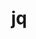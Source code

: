 ---
title: "jq"
layout: cache
categories: [package, develop]
meta: {"compilers": ["apple-clang@16.0.0", "gcc@10.2.1", "gcc@10.5.0", "gcc@11.4.0", "gcc@13.3.0", "gcc@7.5.0", "gcc@9.4.0", "intel-oneapi-compilers@2024.2.1"], "num_specs": 26, "num_specs_by_stack": {"developer-tools": 1, "developer-tools-aarch64-linux-gnu": 5, "developer-tools-darwin": 4, "developer-tools-manylinux2014": 1, "developer-tools-x86_64_v3-linux-gnu": 5, "e4s": 5, "e4s-neoverse_v1": 1, "e4s-oneapi": 2, "e4s-power": 2, "root": 26}, "oss": ["centos7", "rhel8", "sequoia", "ubuntu18.04", "ubuntu20.04", "ubuntu22.04"], "platforms": ["darwin", "linux"], "stacks": ["developer-tools", "developer-tools-aarch64-linux-gnu", "developer-tools-darwin", "developer-tools-manylinux2014", "developer-tools-x86_64_v3-linux-gnu", "e4s", "e4s-neoverse_v1", "e4s-oneapi", "e4s-power", "root"], "targets": ["aarch64", "neoverse_v1", "ppc64le", "x86_64_v3"], "versions": ["1.7.1"]}
spec_details: [{"compiler": "gcc@13.3.0", "hash": "2bor5jj3je6bkfzynpfobwlcqz2ozpzr", "os": "rhel8", "platform": "linux", "size": "-", "stacks": ["developer-tools-aarch64-linux-gnu", "root"], "target": "aarch64", "variants": ["build_system=autotools"], "versions": ["1.7.1"]}, {"compiler": "gcc@10.5.0", "hash": "3umypwteucy3lpf7mcqcvy4wvrwh2kkl", "os": "centos7", "platform": "linux", "size": "-", "stacks": ["developer-tools-x86_64_v3-linux-gnu", "root"], "target": "x86_64_v3", "variants": ["build_system=autotools"], "versions": ["1.7.1"]}, {"compiler": "apple-clang@16.0.0", "hash": "4kyur6rpva7elweg473mdqrppprltu7l", "os": "sequoia", "platform": "darwin", "size": "-", "stacks": ["developer-tools-darwin", "root"], "target": "aarch64", "variants": ["build_system=autotools"], "versions": ["1.7.1"]}, {"compiler": "gcc@11.4.0", "hash": "4oga6qpxb6bkeshiehgeu7f2ut4cyhqw", "os": "ubuntu22.04", "platform": "linux", "size": "-", "stacks": ["e4s", "root"], "target": "x86_64_v3", "variants": ["build_system=autotools"], "versions": ["1.7.1"]}, {"compiler": "gcc@10.2.1", "hash": "4ulk42kdjf5midfia2k7oqpfc2dfeqx5", "os": "centos7", "platform": "linux", "size": "-", "stacks": ["developer-tools-manylinux2014", "root"], "target": "x86_64_v3", "variants": ["build_system=autotools"], "versions": ["1.7.1"]}, {"compiler": "gcc@11.4.0", "hash": "63v3fonjb3qconkmnk76p5sgxy4dmnmh", "os": "ubuntu22.04", "platform": "linux", "size": "-", "stacks": ["e4s-neoverse_v1", "root"], "target": "neoverse_v1", "variants": ["build_system=autotools"], "versions": ["1.7.1"]}, {"compiler": "apple-clang@16.0.0", "hash": "buobjxn6v2ap3ttcwfiaj4v2kvpxd34p", "os": "sequoia", "platform": "darwin", "size": "-", "stacks": ["developer-tools-darwin", "root"], "target": "aarch64", "variants": ["build_system=autotools"], "versions": ["1.7.1"]}, {"compiler": "gcc@13.3.0", "hash": "e76nkwzygbdzfyuoqyhlu6uuxv7oeii3", "os": "rhel8", "platform": "linux", "size": "-", "stacks": ["developer-tools-aarch64-linux-gnu", "root"], "target": "aarch64", "variants": ["build_system=autotools"], "versions": ["1.7.1"]}, {"compiler": "gcc@9.4.0", "hash": "ec5qqywfpzvw2ip2fwq2uccp4zmubb24", "os": "ubuntu20.04", "platform": "linux", "size": "-", "stacks": ["e4s-power", "root"], "target": "ppc64le", "variants": ["build_system=autotools"], "versions": ["1.7.1"]}, {"compiler": "gcc@9.4.0", "hash": "fk6xtynqhbnkhemxekwine7wtw3ewp67", "os": "ubuntu20.04", "platform": "linux", "size": "-", "stacks": ["e4s-power", "root"], "target": "ppc64le", "variants": ["build_system=autotools"], "versions": ["1.7.1"]}, {"compiler": "gcc@11.4.0", "hash": "hg5nypvp2jzbgtgcrwdpvnncbu5nwgpy", "os": "ubuntu22.04", "platform": "linux", "size": "-", "stacks": ["e4s", "root"], "target": "x86_64_v3", "variants": ["build_system=autotools"], "versions": ["1.7.1"]}, {"compiler": "gcc@13.3.0", "hash": "jio5wcz6x7ema5jzoajzymm6in7nincm", "os": "rhel8", "platform": "linux", "size": "-", "stacks": ["developer-tools-aarch64-linux-gnu", "root"], "target": "aarch64", "variants": ["build_system=autotools"], "versions": ["1.7.1"]}, {"compiler": "intel-oneapi-compilers@2024.2.1", "hash": "kr3v7u435qcprtwjn67mk4wpqp4geuhj", "os": "ubuntu22.04", "platform": "linux", "size": "-", "stacks": ["e4s-oneapi", "root"], "target": "x86_64_v3", "variants": ["build_system=autotools"], "versions": ["1.7.1"]}, {"compiler": "gcc@10.5.0", "hash": "l4vf6ifwotfyix5dcxumf3kfm6xrlq5p", "os": "centos7", "platform": "linux", "size": "-", "stacks": ["developer-tools-x86_64_v3-linux-gnu", "root"], "target": "x86_64_v3", "variants": ["build_system=autotools"], "versions": ["1.7.1"]}, {"compiler": "gcc@13.3.0", "hash": "pb43fy53mpbajhv2ovk5i6yvjkizhpnj", "os": "rhel8", "platform": "linux", "size": "-", "stacks": ["developer-tools-aarch64-linux-gnu", "root"], "target": "aarch64", "variants": ["build_system=autotools"], "versions": ["1.7.1"]}, {"compiler": "apple-clang@16.0.0", "hash": "px7jr36jgz7zcigfrmfpncmdesfehf5x", "os": "sequoia", "platform": "darwin", "size": "-", "stacks": ["developer-tools-darwin", "root"], "target": "aarch64", "variants": ["build_system=autotools"], "versions": ["1.7.1"]}, {"compiler": "gcc@10.5.0", "hash": "qbrby7r6xxdntpbm3b6gwsvgzuzusnwe", "os": "centos7", "platform": "linux", "size": "-", "stacks": ["developer-tools-x86_64_v3-linux-gnu", "root"], "target": "x86_64_v3", "variants": ["build_system=autotools"], "versions": ["1.7.1"]}, {"compiler": "gcc@13.3.0", "hash": "rdupwhkpjeut4a5gmr7lrqzm3p4lyjvi", "os": "rhel8", "platform": "linux", "size": "-", "stacks": ["developer-tools-aarch64-linux-gnu", "root"], "target": "aarch64", "variants": ["build_system=autotools"], "versions": ["1.7.1"]}, {"compiler": "gcc@11.4.0", "hash": "rujviixie3ubigpbb23gkhldtvcaqaer", "os": "ubuntu22.04", "platform": "linux", "size": "-", "stacks": ["e4s", "root"], "target": "x86_64_v3", "variants": ["build_system=autotools"], "versions": ["1.7.1"]}, {"compiler": "gcc@10.5.0", "hash": "t4s2wao2nf5rn3dyrbybedi62cautgwb", "os": "centos7", "platform": "linux", "size": "-", "stacks": ["developer-tools-x86_64_v3-linux-gnu", "root"], "target": "x86_64_v3", "variants": ["build_system=autotools"], "versions": ["1.7.1"]}, {"compiler": "gcc@11.4.0", "hash": "tdnbnmyueuqjjwv6dd2b7g7e5gs44usm", "os": "ubuntu22.04", "platform": "linux", "size": "-", "stacks": ["e4s", "root"], "target": "x86_64_v3", "variants": ["build_system=autotools"], "versions": ["1.7.1"]}, {"compiler": "gcc@10.5.0", "hash": "tltew6toqbbroyr2qyqflgqwasbngr42", "os": "centos7", "platform": "linux", "size": "-", "stacks": ["developer-tools-x86_64_v3-linux-gnu", "root"], "target": "x86_64_v3", "variants": ["build_system=autotools"], "versions": ["1.7.1"]}, {"compiler": "gcc@7.5.0", "hash": "xxd7gh7oidqwauab4wxphgtmfgkpfs5h", "os": "ubuntu18.04", "platform": "linux", "size": "-", "stacks": ["developer-tools", "root"], "target": "x86_64_v3", "variants": ["build_system=autotools"], "versions": ["1.7.1"]}, {"compiler": "apple-clang@16.0.0", "hash": "ynvbtyv4qzup6rpn7dhpwchv5bdhmgm4", "os": "sequoia", "platform": "darwin", "size": "-", "stacks": ["developer-tools-darwin", "root"], "target": "aarch64", "variants": ["build_system=autotools"], "versions": ["1.7.1"]}, {"compiler": "gcc@11.4.0", "hash": "ytwgykqymd5vsnp37l36o35kshktv425", "os": "ubuntu22.04", "platform": "linux", "size": "-", "stacks": ["e4s", "root"], "target": "x86_64_v3", "variants": ["build_system=autotools"], "versions": ["1.7.1"]}, {"compiler": "intel-oneapi-compilers@2024.2.1", "hash": "zcz4uqas6hbousu3knyjvokmcookauh2", "os": "ubuntu22.04", "platform": "linux", "size": "-", "stacks": ["e4s-oneapi", "root"], "target": "x86_64_v3", "variants": ["build_system=autotools"], "versions": ["1.7.1"]}]
---
